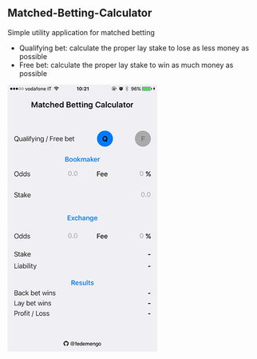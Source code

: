 Matched-Betting-Calculator
--------------------------

Simple utility application for matched betting

-	Qualifying bet: calculate the proper lay stake to lose as less money as possible
-	Free bet: calculate the proper lay stake to win as much money as possible

![v1.2](https://github.com/fedemengo/Matched-Betting-Calculator/blob/master/view/1.2.png)

